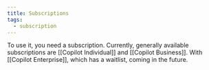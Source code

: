 ```yaml
---
title: Subscriptions
tags:
  - subscription
---
```

To use it, you need a subscription. Currently, generally available subscriptions are [[Copilot Individual]] and [[Copilot Business]]. With [[Copilot Enterprise]], which has a waitlist, coming in the future.